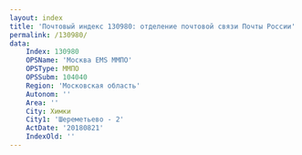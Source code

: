 ```yaml
---
layout: index
title: 'Почтовый индекс 130980: отделение почтовой связи Почты России'
permalink: /130980/
data:
    Index: 130980
    OPSName: 'Москва EMS ММПО'
    OPSType: ММПО
    OPSSubm: 104040
    Region: 'Московская область'
    Autonom: ''
    Area: ''
    City: Химки
    City1: 'Шереметьево - 2'
    ActDate: '20180821'
    IndexOld: ''
---
```

